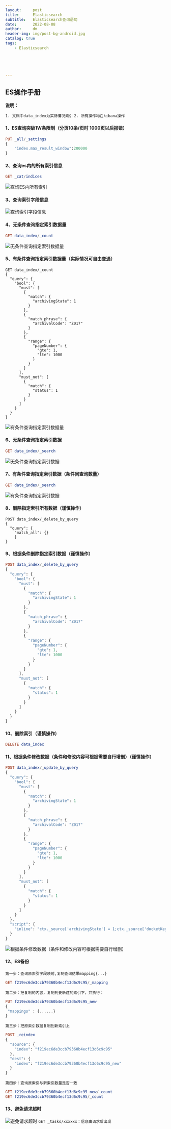 ```yaml
---
layout:     post
title:      Elasticsearch
subtitle:   Elasticsearch查询语句
date:       2022-08-08
author:     dm
header-img: img/post-bg-android.jpg
catalog: true
tags:
    - Elasticsearch





---
```


## ES操作手册

**说明：**

`1. 文档中data_index为实际情况索引`
`2. 所有操作均在kibana操作`

#### 1、ES查询突破1W条限制（分页10条/页时 1000页以后报错）

```elm
PUT _all/_settings
{         
	"index.max_result_window":200000
}
```

#### 2、查询es内的所有索引信息

```elm
GET _cat/indices
```

![查询ES内所有索引](https://raw.githubusercontents.com/DongMing0103/MarkdownCloudImage/master/data/work/%E6%9F%A5%E8%AF%A2ES%E5%86%85%E6%89%80%E6%9C%89%E7%B4%A2%E5%BC%95.png)

#### 3、查询索引字段信息

![查询索引字段信息](https://raw.githubusercontents.com/DongMing0103/MarkdownCloudImage/master/data/work/%E6%9F%A5%E8%AF%A2%E7%B4%A2%E5%BC%95%E5%AD%97%E6%AE%B5%E4%BF%A1%E6%81%AF.png)

#### 4、无条件查询指定索引数据量

```elm
GET data_index/_count
```

![无条件查询指定索引数据量](https://raw.githubusercontents.com/DongMing0103/MarkdownCloudImage/master/data/work/%E6%97%A0%E6%9D%A1%E4%BB%B6%E6%9F%A5%E8%AF%A2%E6%8C%87%E5%AE%9A%E7%B4%A2%E5%BC%95%E6%95%B0%E6%8D%AE%E9%87%8F.png)

#### 5、有条件查询指定索引数据量（实际情况可自由变通）

```
GET data_index/_count
{
  "query": {
    "bool": {
      "must": [
        {
          "match": {
            "archivingState": 1
          }
        },
        {
          "match_phrase": {
            "archivalCode": "Z017"
          }
        },
        {
          "range": {
            "pageNumber": {
              "gte": 1,
              "lte": 1000
            }
          }
        }
      ],
      "must_not": [
        {
          "match": {
            "status": 1
          }
        }
      ]
    }
  }
}
```

![有条件查询指定索引数据量](https://raw.githubusercontents.com/DongMing0103/MarkdownCloudImage/master/data/work/%E6%9C%89%E6%9D%A1%E4%BB%B6%E6%9F%A5%E8%AF%A2%E6%8C%87%E5%AE%9A%E7%B4%A2%E5%BC%95%E6%95%B0%E6%8D%AE%E9%87%8F.png)

#### 6、无条件查询指定索引数据

```elm
GET data_index/_search
```

![无条件查询指定索引数据](https://raw.githubusercontents.com/DongMing0103/MarkdownCloudImage/master/data/work/%E6%97%A0%E6%9D%A1%E4%BB%B6%E6%9F%A5%E8%AF%A2%E6%8C%87%E5%AE%9A%E7%B4%A2%E5%BC%95%E6%95%B0%E6%8D%AE.png)

#### 7、有条件查询指定索引数据（条件同查询数量）

```elm
GET data_index/_search
```

![有条件查询指定索引数据](https://raw.githubusercontents.com/DongMing0103/MarkdownCloudImage/master/data/work/%E6%9C%89%E6%9D%A1%E4%BB%B6%E6%9F%A5%E8%AF%A2%E6%8C%87%E5%AE%9A%E7%B4%A2%E5%BC%95%E6%95%B0%E6%8D%AE.png)

#### 8、删除指定索引所有数据（谨慎操作）

```
POST data_index/_delete_by_query
{
  "query": {
    "match_all": {}
	}
}
```

#### 9、根据条件删除指定索引数据（谨慎操作）

```elm
POST data_index/_delete_by_query
{
  "query": {
    "bool": {
      "must": [
        {
          "match": {
            "archivingState": 1
          }
        },
        {
          "match_phrase": {
            "archivalCode": "Z017"
          }
        },
        {
          "range": {
            "pageNumber": {
              "gte": 1,
              "lte": 1000
            }
          }
        }
      ],
      "must_not": [
        {
          "match": {
            "status": 1
          }
        }
      ]
    }
  }
}
```

#### 10、删除索引（谨慎操作）

```elm
DELETE data_index
```

#### 11、根据条件修改数据（条件和修改内容可根据需要自行增删）（谨慎操作）

```elm
POST data_index/_update_by_query
{
  "query": {
    "bool": {
      "must": [
        {
          "match": {
            "archivingState": 1
          }
        },
        {
          "match_phrase": {
            "archivalCode": "Z017"
          }
        },
        {
          "range": {
            "pageNumber": {
              "gte": 1,
              "lte": 1000
            }
          }
        }
      ],
      "must_not": [
        {
          "match": {
            "status": 1
          }
        }
      ]
    }
  },
  "script": {
    "inline": "ctx._source['archivingState'] = 1;ctx._source['docketKey'] = ctx._source['archivalCode'].substring(0,ctx._source['archivalCode'].lastIndexOf('-'));ctx._source['archivalCode']=ctx._source['archivalCode'].replace('Z017','Z016')"
  }
}
```

![根据条件修改数据（条件和修改内容可根据需要自行增删）](https://raw.githubusercontents.com/DongMing0103/MarkdownCloudImage/master/data/work/%E6%A0%B9%E6%8D%AE%E6%9D%A1%E4%BB%B6%E4%BF%AE%E6%94%B9%E6%95%B0%E6%8D%AE%EF%BC%88%E6%9D%A1%E4%BB%B6%E5%92%8C%E4%BF%AE%E6%94%B9%E5%86%85%E5%AE%B9%E5%8F%AF%E6%A0%B9%E6%8D%AE%E9%9C%80%E8%A6%81%E8%87%AA%E8%A1%8C%E5%A2%9E%E5%88%A0%EF%BC%89.png)

#### 12、ES备份

`第一步：查询原索引字段映射,复制查询结果mapping{...}`

```elm
GET f219ec6de3ccb79360b4ecf13d6c9c95/_mapping
```

`第二步：把复制的内容，复制到要新建的索引下，并执行：`

```elm
PUT f219ec6de3ccb79360b4ecf13d6c9c95_new
{
 "mappings" : {......}     
}
```

`第三步：把原索引数据复制到新索引上`

```elm
POST _reindex
{
  "source": {
    "index": "f219ec6de3ccb79360b4ecf13d6c9c95"
  },
  "dest": {
    "index": "f219ec6de3ccb79360b4ecf13d6c9c95_new"
  }
}
```
`第四步：查询原索引与新索引数量是否一致`

```elm
GET f219ec6de3ccb79360b4ecf13d6c9c95_new/_count
GET f219ec6de3ccb79360b4ecf13d6c9c95/_count
```

#### 13、避免请求超时
![避免请求超时](https://raw.githubusercontents.com/DongMing0103/MarkdownCloudImage/master/data/work/%E9%81%BF%E5%85%8D%E8%AF%B7%E6%B1%82%E8%B6%85%E6%97%B6.png)
`GET _tasks/xxxxxx：信息由请求后出现`



